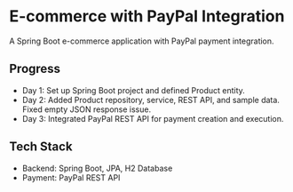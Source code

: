 # E-commerce with PayPal Integration
A Spring Boot e-commerce application with PayPal payment integration.

## Progress
- Day 1: Set up Spring Boot project and defined Product entity.
- Day 2: Added Product repository, service, REST API, and sample data. Fixed empty JSON response issue.
- Day 3: Integrated PayPal REST API for payment creation and execution.

## Tech Stack
- Backend: Spring Boot, JPA, H2 Database
- Payment: PayPal REST API